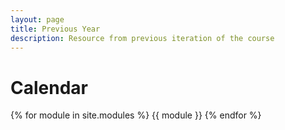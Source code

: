 ```yaml
---
layout: page
title: Previous Year
description: Resource from previous iteration of the course
---
```


# Calendar

{% for module in site.modules %}
{{ module }}
{% endfor %}
